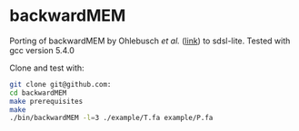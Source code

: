 # backwardMEM

Porting of backwardMEM by Ohlebusch *et al.* ([link](https://www.uni-ulm.de/in/theo/research/seqana/)) to sdsl-lite.
Tested with gcc version 5.4.0

Clone and test with:
```bash
git clone git@github.com:
cd backwardMEM
make prerequisites
make
./bin/backwardMEM -l=3 ./example/T.fa example/P.fa
```
